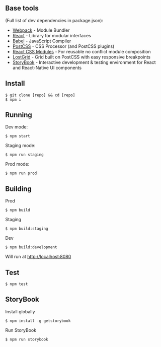 ## Base tools

(Full list of dev dependencies in package.json):

- [Webpack](https://webpack.github.io/) - Module Bundler
- [React](https://facebook.github.io/react/) - Library for modular interfaces
- [Babel](https://babeljs.io/) - JavaScript Compiler
- [PostCSS](https://github.com/postcss) - CSS Processor (and PostCSS plugins)
- [React CSS Modules](https://github.com/gajus/react-css-modules) - For reusable no conflict module composition
- [LostGrid](http://lostgrid.org/) - Grid built on PostCSS with easy responsive breakpoints
- [StoryBook](https://github.com/storybooks/storybook) - Interactive development & testing environment for React and React-Native UI components

## Install

```
$ git clone [repo] && cd [repo]
$ npm i
```

## Running

Dev mode:
```
$ npm start
```
Staging mode:
```
$ npm run staging
```
Prod mode:
```
$ npm run prod
```
## Building
Prod
```
$ npm build
```
Staging
```
$ npm build:staging
```
Dev
```
$ npm build:development
```

Will run at [http://localhost:8080](http://localhost:8080/)

## Test
```
$ npm test
```

## StoryBook

Install globally

```
$ npm install -g getstorybook
```

Run StoryBook

```
$ npm run storybook
```
